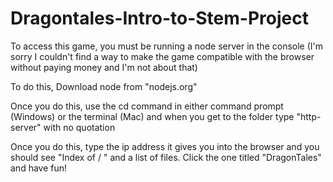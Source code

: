 # Dragontales-Intro-to-Stem-Project 

To access this game, you must be running a node server in the console (I'm sorry I couldn't find a way to make the game compatible with the browser without paying money and I'm not about that)

To do this, Download node from "nodejs.org" 

Once you do this, use the cd command in either command prompt (Windows) or the terminal (Mac) and when you get to the folder type "http-server" with no quotation

Once you do this, type the ip address it gives you into the browser and you should see "Index of / " and a list of files. Click the one titled "DragonTales" and have fun!
